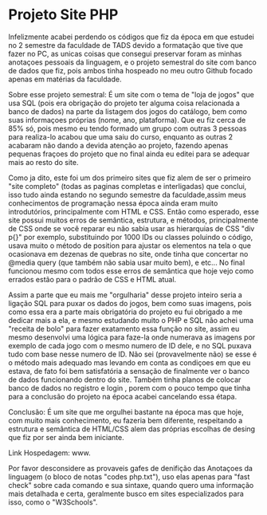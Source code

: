 # Projeto Site PHP


 Infelizmente acabei perdendo os códigos que fiz da época em que estudei no 2 semestre da faculdade de TADS devido a formatação que tive que fazer no PC, as unicas coisas que consegui preservar foram as minhas anotaçoes pessoais da linguagem, e o projeto semestral do site com banco de dados que fiz, pois ambos tinha hospeado no meu outro Github focado apenas em matérias da faculdade.




Sobre esse projeto semestral: É um site com o tema de "loja de jogos"  que usa SQL (pois era obrigação do projeto ter alguma coisa relacionada a banco de dados) na parte da listagem dos jogos do catálogo, bem como suas informaçoes próprias (nome, ano, plataforma). Que eu fiz cerca de 85% só, pois mesmo eu tendo formado um grupo com outras 3 pessoas para realiza-lo acabou que uma saiu do curso, enquanto as outras 2 acabaram não dando a  devida atenção ao projeto, fazendo apenas pequenas fraçoes do projeto que no final ainda eu editei para se adequar mais ao resto do site.

Como ja dito, este foi um dos primeiro sites que fiz alem de ser o primeiro "site completo" (todas as paginas completas e interligadas) que conclui, isso tudo ainda estando no segundo semestre da faculdade,assim meus conhecimentos de programação nessa época ainda eram muito introdutórios, principalmente com HTML e CSS. Então como esperado, esse site possui muitos erros de semântica, estrutura, e métodos, principalmente de CSS onde se você reparar eu não sabia usar as hierarquias  de CSS "div p{}" por exemplo, substituindo por 1000 IDs ou classes poluindo o código, usava muito o método de position para ajustar os elementos na tela o que ocasionava em dezenas de quebras no site, onde tinha que concertar no @media query (que também não sabia usar muito bem), e etc... No final funcionou mesmo com todos esse erros de semântica que hoje vejo como errados estão para o padrão de CSS e HTML atual.

Assim a parte que eu mais me "orgulharia" desse projeto inteiro seria a ligação SQL para puxar os dados do jogos, bem como suas imagens, pois como essa era a parte mais obrigatória do projeto eu fui obrigado a me dedicar mais a ela, e mesmo estudando muito o PHP e SQL não achei uma "receita de bolo" para fazer exatamento essa função no site, assim eu mesmo desenvolvi uma lógica para faze-la onde numerava as imagens por exemplo de cada jogo com o mesmo numero de ID dele, e no SQL puxava tudo com base nesse numero de ID. Não sei (provavelmente não) se esse é o método mais adequado mas levando em conta as condiçoes em que eu estava, de fato foi bem satisfatória a sensação de finalmente ver o banco de dados funcionando dentro do site. Também tinha planos de colocar banco de dados no registro e login , porem com o pouco tempo que tinha para a conclusão do projeto na época acabei cancelando essa étapa.

Conclusão: É um site que me orgulhei bastante na época mas que hoje, com muito mais conhecimento, eu fazeria bem diferente, respeitando a estrutura e semântica de HTML/CSS alem das próprias escolhas de desing que fiz por ser ainda bem iniciante.  




Link Hospedagem: www.





 Por favor desconsidere as provaveis gafes de denifição das Anotaçoes da linguagem (o bloco de notas "codes php.txt"), uso elas apenas para "fast check" sobre cada comando e sua sintaxe, quando quero uma informação mais detalhada e certa, geralmente busco em sites especializados para isso, como o "W3Schools".
